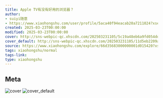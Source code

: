 ```yaml
---
title: Apple TV有没有好用的浏览器？
author:
- suiyi随意
- https://www.xiaohongshu.com/user/profile/5aca40f94eacab20a7211024?xsec_token=undefined
created: 2025-03-23T00:00:00
modified: 2025-03-23T00:00:00
cover: http://sns-webpic-qc.xhscdn.com/202503231105/5c19a48eb6a9fd054dd1be536c2aa387/1040g00831762hou6jk6g4a4cm20fi4145l9ngcg!nc_n_webp_prv_1
cover_default: http://sns-webpic-qc.xhscdn.com/202503231105/11d5eb2209a61e4bf5a1c55a0fb05314/1040g00831762hou6jk6g4a4cm20fi4145l9ngcg!nc_n_webp_mw_1
source: https://www.xiaohongshu.com/explore/66d35683000000001d015420?xsec_token=ABIqGRDmJ2tLIm_tOUmtd8XiyaRKecJCmq-tlzUF3UhJA=
tags: xiaohongshu/normal
tags-link:
type: xiaohongshu
---
```


## Meta

![cover](http://sns-webpic-qc.xhscdn.com/202503231105/5c19a48eb6a9fd054dd1be536c2aa387/1040g00831762hou6jk6g4a4cm20fi4145l9ngcg!nc_n_webp_prv_1)
![cover_default](http://sns-webpic-qc.xhscdn.com/202503231105/11d5eb2209a61e4bf5a1c55a0fb05314/1040g00831762hou6jk6g4a4cm20fi4145l9ngcg!nc_n_webp_mw_1)
